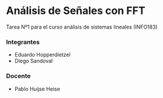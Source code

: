 # Análisis de Señales con FFT
Tarea Nº1 para el curso análisis de sistemas lineales (INFO183)

### Integrantes
* Eduardo Hopperdietzel
* Diego Sandoval

### Docente
* Pablo Huijse Heise
